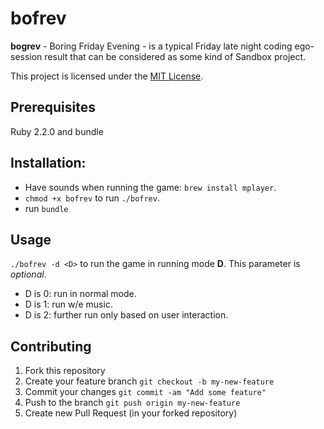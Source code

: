 # bofrev
**bogrev** - Boring Friday Evening - is a typical Friday late night coding ego-session result that can be considered as some kind of Sandbox project.

This project is licensed under the [MIT License](https://github.com/simplay/bofrev/blob/master/LICENSE).

## Prerequisites

Ruby 2.2.0 and bundle

## Installation:

+ Have sounds when running the game: `brew install mplayer`.
+ `chmod +x bofrev` to run `./bofrev`.
+ run `bundle`

## Usage
`./bofrev -d <D>` to run the game in running mode **D**. This parameter is _optional_.

+ D is 0: run in normal mode.
+ D is 1: run w/e music.
+ D is 2: further run only based on user interaction.

## Contributing
1. Fork this repository
2. Create your feature branch `git checkout -b my-new-feature`
3. Commit your changes `git commit -am "Add some feature"`
4. Push to the branch `git push origin my-new-feature`
5. Create new Pull Request (in your forked repository)
